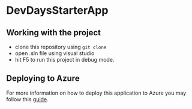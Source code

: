 # DevDaysStarterApp

## Working with the project
* clone this repository using `git clone`
* open .sln file using visual studio
* hit F5 to run this project in debug mode.

## Deploying to Azure
For more information on how to deploy this application to Azure you may follow this [guide](https://paper.dropbox.com/doc/Your-first-web-app-on-Azure-UKx5pYCu1dU0y4CRRxnF4).
